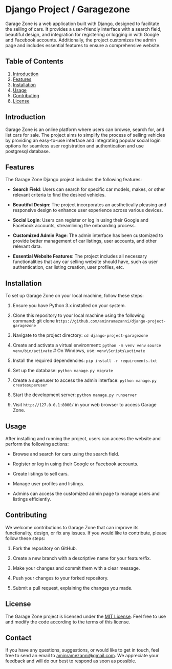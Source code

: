 # Django Project / Garagezone

Garage Zone is a web application built with Django, designed to facilitate the selling of cars. It provides a user-friendly interface with a search field, beautiful design, and integration for registering or logging in with Google and Facebook accounts. Additionally, the project customizes the admin page and includes essential features to ensure a comprehensive website.

## Table of Contents

1. [Introduction](#introduction)
2. [Features](#features)
3. [Installation](#installation)
4. [Usage](#usage)
5. [Contributing](#contributing)
6. [License](#license)

## Introduction

Garage Zone is an online platform where users can browse, search for, and list cars for sale. The project aims to simplify the process of selling vehicles by providing an easy-to-use interface and integrating popular social login options for seamless user registration and authentication and use postgresql database.

## Features

The Garage Zone Django project includes the following features:

- **Search Field**: Users can search for specific car models, makes, or other relevant criteria to find the desired vehicles.

- **Beautiful Design**: The project incorporates an aesthetically pleasing and responsive design to enhance user experience across various devices.

- **Social Login**: Users can register or log in using their Google and Facebook accounts, streamlining the onboarding process.

- **Customized Admin Page**: The admin interface has been customized to provide better management of car listings, user accounts, and other relevant data.

- **Essential Website Features**: The project includes all necessary functionalities that any car selling website should have, such as user authentication, car listing creation, user profiles, etc.

## Installation

To set up Garage Zone on your local machine, follow these steps:

1. Ensure you have Python 3.x installed on your system.

2. Clone this repository to your local machine using the following command:
   git clone `https://github.com/aminramezanni/django-project-garagezone`

3. Navigate to the project directory:
   ```cd django-project-garagezone```

4. Create and activate a virtual environment:
   ```python -m venv venv```
   ```source venv/bin/activate``` # On Windows, use: `venv\Scripts\activate`

5. Install the required dependencies:
   ```pip install -r requirements.txt```

6. Set up the database:
   ```python manage.py migrate```

7. Create a superuser to access the admin interface:
   ```python manage.py createsuperuser```

8. Start the development server:
   ```python manage.py runserver```


9. Visit `http://127.0.0.1:8000/` in your web browser to access Garage Zone.

## Usage

After installing and running the project, users can access the website and perform the following actions:

- Browse and search for cars using the search field.

- Register or log in using their Google or Facebook accounts.

- Create listings to sell cars.

- Manage user profiles and listings.

- Admins can access the customized admin page to manage users and listings efficiently.

## Contributing

We welcome contributions to Garage Zone that can improve its functionality, design, or fix any issues. If you would like to contribute, please follow these steps:

1. Fork the repository on GitHub.

2. Create a new branch with a descriptive name for your feature/fix.

3. Make your changes and commit them with a clear message.

4. Push your changes to your forked repository.

5. Submit a pull request, explaining the changes you made.

## License

The Garage Zone project is licensed under the [MIT License](LICENSE). Feel free to use and modify the code according to the terms of this license.

## Contact 

If you have any questions, suggestions, or would like to get in touch, feel free to send an email to aminramezanni@gmail.com. We appreciate your feedback and will do our best to respond as soon as possible.
